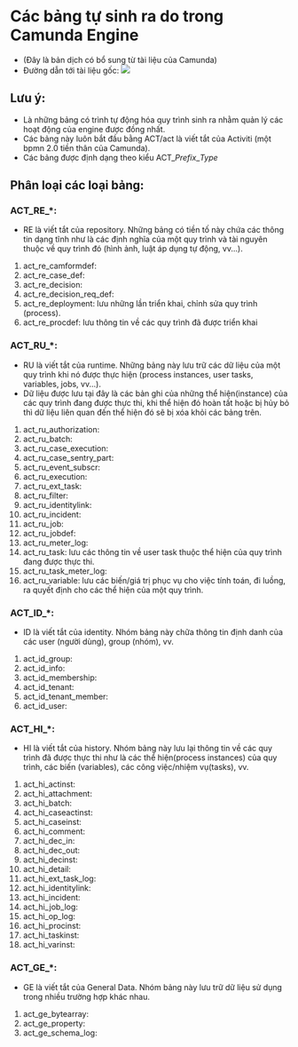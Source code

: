 # Các bảng tự sinh ra do trong Camunda Engine
- (Đây là bản dịch có bổ sung từ tài liệu của Camunda)
- Đường dẫn tới tài liệu gốc: ![](https://docs.camunda.org/manual/7.16/user-guide/process-engine/database/database-schema)
## Lưu ý:
- Là những bảng có trình tự động hóa quy trình sinh ra nhằm quản lý các hoạt động của engine được đồng nhất.
- Các bảng này luôn bắt đầu bằng ACT/act là viết tắt của Activiti (một bpmn 2.0 tiền thân của Camunda).
- Các bảng được định dạng theo kiểu ACT_*Prefix*_*Type*

## Phân loại các loại bảng:

### ACT_RE_*:
- RE là viết tắt của repository. Những bảng có tiền tố này chứa các thông tin dạng tĩnh như là các định nghĩa của một quy trình và tài nguyên thuộc về quy trình đó (hình ảnh, luật áp dụng tự động, vv...).

1. act_re_camformdef:
2. act_re_case_def:
3. act_re_decision:
4. act_re_decision_req_def:
5. act_re_deployment: lưu những lần triển khai, chỉnh sửa quy trình (process).
6. act_re_procdef: lưu thông tin về các quy trình đã được triển khai

### ACT_RU_*:
- RU là viết tắt của runtime. Những bảng này lưu trữ các dữ liệu của một quy trình khi nó được thực hiện (process instances, user tasks, variables, jobs, vv...).
- Dữ liệu được lưu tại đây là các bản ghi của những thể hiện(instance) của các quy trình đang được thực thi, khi thể hiện đó hoàn tất hoặc bị hủy bỏ thì dữ liệu liên quan đến thể hiện đó sẽ bị xóa khỏi các bảng trên.

1. act_ru_authorization:
2. act_ru_batch:
3. act_ru_case_execution:
4. act_ru_case_sentry_part:
5. act_ru_event_subscr:
6. act_ru_execution:
7. act_ru_ext_task:
8. act_ru_filter:
9. act_ru_identitylink:
10. act_ru_incident:
11. act_ru_job:
12. act_ru_jobdef:
13. act_ru_meter_log:
14. act_ru_task: lưu các thông tin về user task thuộc thể hiện của quy trình đang được thực thi.
15. act_ru_task_meter_log: 
16. act_ru_variable: lưu các biến/giá trị phục vụ cho việc tính toán, đi luồng, ra quyết định cho các thể hiện của một quy trình.

### ACT_ID_*:
- ID là viết tắt của identity. Nhóm bảng này chữa thông tin định danh của các user (người dùng), group (nhóm), vv.

1. act_id_group:
2. act_id_info:
3. act_id_membership:
4. act_id_tenant:
5. act_id_tenant_member:
6. act_id_user:

### ACT_HI_*:
- HI là viết tắt của history. Nhóm bảng này lưu lại thông tin về các quy trình đã được thực thi như là các thể hiện(process instances) của quy trình, các biến (variables), các công việc/nhiệm vụ(tasks), vv.

1. act_hi_actinst:
2. act_hi_attachment:
3. act_hi_batch:
4. act_hi_caseactinst:
5. act_hi_caseinst:
6. act_hi_comment:
7. act_hi_dec_in:
8. act_hi_dec_out:
9. act_hi_decinst:
10. act_hi_detail:
11. act_hi_ext_task_log:
12. act_hi_identitylink:
13. act_hi_incident:
14. act_hi_job_log:
15. act_hi_op_log:
16. act_hi_procinst:
17. act_hi_taskinst:
18. act_hi_varinst:

### ACT_GE_*:
- GE là viết tắt của General Data. Nhóm bảng này lưu trữ dữ liệu sử dụng trong nhiều trường hợp khác nhau.

1. act_ge_bytearray:
2. act_ge_property:
3. act_ge_schema_log: